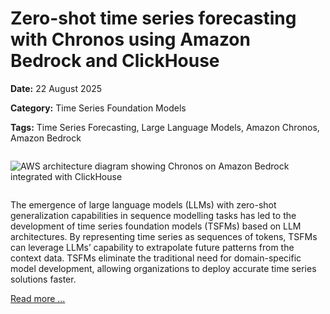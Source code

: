 # Zero-shot time series forecasting with Chronos using Amazon Bedrock and ClickHouse

**Date:** 22 August 2025

**Category:** Time Series Foundation Models

**Tags:** Time Series Forecasting, Large Language Models, Amazon Chronos, Amazon Bedrock

<img src="https://machine-learning-blog.s3.eu-west-2.amazonaws.com/chronos_bedrock/architecture_diagram.png" alt="AWS architecture diagram showing Chronos on Amazon Bedrock integrated with ClickHouse" style="margin: 1em 0em 1em 0em;">

The emergence of large language models (LLMs) with zero-shot generalization capabilities in sequence modelling tasks has led to the development of time series foundation models (TSFMs) based on LLM architectures. By representing time series as sequences of tokens, TSFMs can leverage LLMs’ capability to extrapolate future patterns from the context data. TSFMs eliminate the traditional need for domain-specific model development, allowing organizations to deploy accurate time series solutions faster.

[Read more ...](https://flaviagiammarino.com/blog/chronos_bedrock.html)

